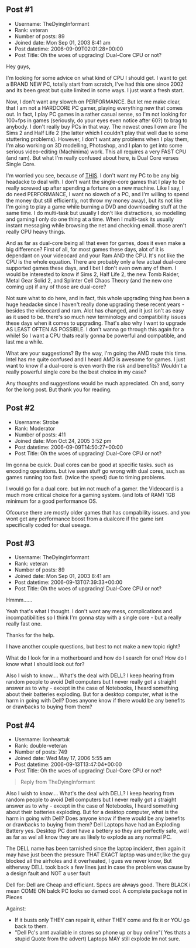 ## Post #1
- Username: TheDyingInformant
- Rank: veteran
- Number of posts: 89
- Joined date: Mon Sep 01, 2003 8:41 am
- Post datetime: 2006-09-09T02:01:28+00:00
- Post Title: Oh the woes of upgrading! Dual-Core CPU or not?

Hey guys,

I'm looking for some advice on what kind of CPU I should get. I want to get a BRAND NEW PC, totally start from scratch, I've had this one since 2002 and its been great but quite limited in some ways. I just want a fresh start.

Now, I don't want any slowch on PERFORMANCE. But let me make clear, that I am not a HARDCORE PC gamer, playing everything new that comes out. In fact, I play PC games in a rather casual sense, so I'm not looking for 100+fps in games (seriously, do your eyes even notice after 60?) to brag to anybody.  I don't really buy PCs in that way. The newest ones I own are The Sims 2 and Half Life 2 (the latter which I couldn't play that well due to some stuttering problems).  However, I don't want any problems when I play them, I'm also working on 3D modelling, Photoshop, and I plan to get into some serious video-editing (Machinima) work.  This all requires a very FAST CPU (and ram). But what I'm really confused about here, is Dual Core verses Single Core.

I'm worried you see, because of [THIS](http://support.microsoft.com/?kbid=909944).   I don't want my PC to be any big headacke to deal with. I don't want the single-core games that I play to be really screwed up after spending a fortune on a new machine. Like I say, I do need PERFORMANCE, I want no slowch of a PC, and I'm willing to spend the money (but still efficiently, not throw my money away), but its not like I'm going to play a game while burning a DVD and downloading stuff at the same time.   I do multi-task but usually I don't like distractions, so modelling and gaming I only do one thing at a time. When I multi-task its usually instant messaging while browsing the net and checking email. those aren't really CPU heavy things.

And as far as dual-core being all that even for games, does it even make a big difference? First of all, for most games these days, alot of it is dependant on your videocard and your Ram AND the CPU. It's not like the CPU is the whole equation.  There are probably only a few actual dual-core supported games these days, and I bet I don't even own any of them. I would be interested to know if Sims 2, Half Life 2, the new Tomb Raider, Metal Gear Solid 2, and Splinter Cell Chaos Theory (and the new one coming up) if any of those are dual-core?

Not sure what to do here, and in fact, this whole upgrading thing has been a huge headacke since I haven't really done upgrading these recent years - besides the videocard and ram.  Alot has changed, and it just isn't as easy as it used to be. there's so much new terminology and compatibility issues these days when it comes to upgrading. That's also why I want to upgrade AS LEAST OFTEN AS POSSIBLE. I don't wanna go through this again for a while!  So I want a CPU thats really gonna be powerful and compatible, and last me a while.

What are your suggestions? By the way, I'm going the AMD route this time. Intel has me quite confused and I heard AMD is awesome for games.  I just want to know if a dual-core is even worth the risk and benefits? Wouldn't a really powerful single core be the best choice in my case?

Any thoughts and suggestions would be much appreciated.  Oh and, sorry for the long post. But thank you for reading.
## Post #2
- Username: Strobe
- Rank: Moderator
- Number of posts: 411
- Joined date: Mon Oct 24, 2005 3:52 pm
- Post datetime: 2006-09-09T14:50:27+00:00
- Post Title: Oh the woes of upgrading! Dual-Core CPU or not?

Im gonna be quick. Dual cores can be good at specific tasks. such as encoding operations. but ive seen stuff go wrong with dual cores, such as
games running too fast. (twice the speed) due to timing problems.

I would go for a dual core. but im not much of a gamer.
the Videocard is a much more critical choice for a gaming system.
(and lots of RAM) 1GB minimum for a good performance OS.

Ofcourse there are mostly older games that has compability issues.
and you wont get any performance boost from a dualcore if the game
isnt specifically coded for dual useage.
## Post #3
- Username: TheDyingInformant
- Rank: veteran
- Number of posts: 89
- Joined date: Mon Sep 01, 2003 8:41 am
- Post datetime: 2006-09-13T07:39:33+00:00
- Post Title: Oh the woes of upgrading! Dual-Core CPU or not?

Hmmm......

Yeah that's what I thought. I don't want any mess, complications and incompatibilities so I think I'm gonna stay with a single core - but a really really fast one.

Thanks for the help.    

I have another couple questions, but best to not make a new topic right?

What do I look for in a motherboard and how do I search for one? How do I know what I should look out for?

Also I wish to know.... What's the deal with DELL? I keep hearing from random people to avoid Dell computers but I never really got a straight answer as to why - except in the case of Notebooks, I heard something about their batteries exploding. But for a desktop computer, what is the harm in going with Dell? Does anyone know if there would be any benefits or drawbacks to buying from them?
## Post #4
- Username: lionheartuk
- Rank: double-veteran
- Number of posts: 749
- Joined date: Wed May 17, 2006 5:55 am
- Post datetime: 2006-09-13T13:47:04+00:00
- Post Title: Oh the woes of upgrading! Dual-Core CPU or not?

> Reply from TheDyingInformant
>
> 
Also I wish to know.... What's the deal with DELL? I keep hearing from random people to avoid Dell computers but I never really got a straight answer as to why - except in the case of Notebooks, I heard something about their batteries exploding. But for a desktop computer, what is the harm in going with Dell? Does anyone know if there would be any benefits or drawbacks to buying from them?
Dell Laptops have had an Exploding Battery yes.
Desktop PC dont have a bettery so they are perfectly safe, well as far as wel all know they are as likely to explode as any normal PC.

The DELL name has been tarnished since the laptop incident, then again it may have just been the pressure THAT EXACT laptop was under,like the guy blocked all the airholes and it overheated, I gues we never know, But eitherway DELL took back a few lines just in case the problem was cause by a design fault and NOT a user fault 

Dell for:
Dell are Cheap and efficiant.
Specs are always good.
There BLACK i mean COME ON balck PC looks so damed cool.
A complete package not in Pieces

Against:
- If it busts only THEY can repair it, either THEY come and fix it or YOU go back to them.
- "Dell Pc's arnt avaliable in stores so phone up or buy online"( Yes thats a stupid Quote from the advert)
Laptops MAY still explode Im not sure.
